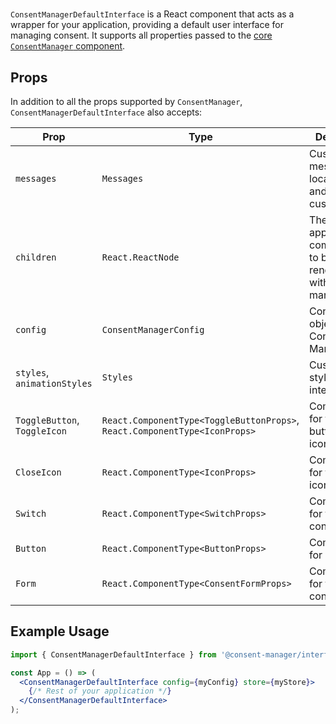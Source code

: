 # <ConsentManagerDefaultInterface />

`ConsentManagerDefaultInterface` is a React component that acts as a wrapper for your application, providing a default user interface for managing consent. It supports all properties passed to the [core `ConsentManager` component](../core/consent-manager.md).

## Props
In addition to all the props supported by `ConsentManager`, `ConsentManagerDefaultInterface` also accepts:

| Prop                               | Type                                  | Description                                                  |
|------------------------------------|---------------------------------------|--------------------------------------------------------------|
| `messages`                         | `Messages`                            | Custom messages for localization and text customization.     |
| `children`                         | `React.ReactNode`                     | The application's components to be rendered within the manager.|
| `config`                           | `ConsentManagerConfig`                | Configuration object for Consent Manager.                    |
| `styles`, `animationStyles`        | `Styles`                              | Custom styling for the interface.                             |
| `ToggleButton`, `ToggleIcon`       | `React.ComponentType<ToggleButtonProps>`, `React.ComponentType<IconProps>` | Components for toggle buttons and icons.                    |
| `CloseIcon`                        | `React.ComponentType<IconProps>`      | Component for the close icon.                                |
| `Switch`                           | `React.ComponentType<SwitchProps>`    | Component for the switch control.                            |
| `Button`                           | `React.ComponentType<ButtonProps>`    | Component for buttons.                                       |
| `Form`                             | `React.ComponentType<ConsentFormProps>`| Component for the consent form.                              |

## Example Usage
```jsx
import { ConsentManagerDefaultInterface } from '@consent-manager/interface-default';

const App = () => (
  <ConsentManagerDefaultInterface config={myConfig} store={myStore}>
    {/* Rest of your application */}
  </ConsentManagerDefaultInterface>
);
```
